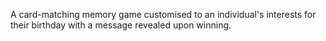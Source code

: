 A card-matching memory game customised to an individual's interests for their birthday with a message revealed upon winning.
